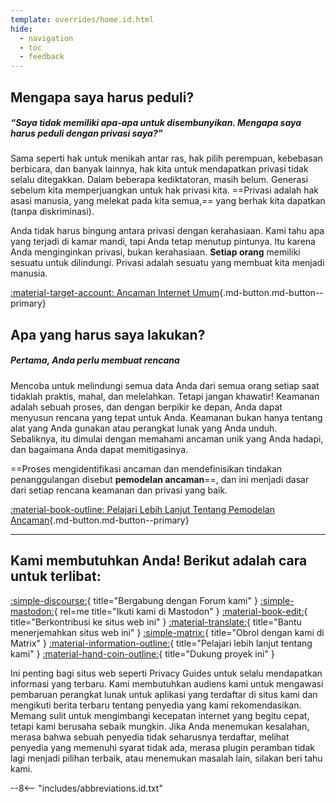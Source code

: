 ```yaml
---
template: overrides/home.id.html
hide:
  - navigation
  - toc
  - feedback
---
```


<!-- markdownlint-disable-next-line -->
## Mengapa saya harus peduli?

##### “Saya tidak memiliki apa-apa untuk disembunyikan. Mengapa saya harus peduli dengan privasi saya?”

Sama seperti hak untuk menikah antar ras, hak pilih perempuan, kebebasan berbicara, dan banyak lainnya, hak kita untuk mendapatkan privasi tidak selalu ditegakkan. Dalam beberapa kediktatoran, masih belum. Generasi sebelum kita memperjuangkan untuk hak privasi kita. ==Privasi adalah hak asasi manusia, yang melekat pada kita semua,== yang berhak kita dapatkan (tanpa diskriminasi).

Anda tidak harus bingung antara privasi dengan kerahasiaan. Kami tahu apa yang terjadi di kamar mandi, tapi Anda tetap menutup pintunya. Itu karena Anda menginginkan privasi, bukan kerahasiaan. **Setiap orang** memiliki sesuatu untuk dilindungi. Privasi adalah sesuatu yang membuat kita menjadi manusia.

[:material-target-account: Ancaman Internet Umum](basics/common-threats.md ""){.md-button.md-button--primary}

## Apa yang harus saya lakukan?

##### Pertama, Anda perlu membuat rencana

Mencoba untuk melindungi semua data Anda dari semua orang setiap saat tidaklah praktis, mahal, dan melelahkan. Tetapi jangan khawatir! Keamanan adalah sebuah proses, dan dengan berpikir ke depan, Anda dapat menyusun rencana yang tepat untuk Anda. Keamanan bukan hanya tentang alat yang Anda gunakan atau perangkat lunak yang Anda unduh. Sebaliknya, itu dimulai dengan memahami ancaman unik yang Anda hadapi, dan bagaimana Anda dapat memitigasinya.

==Proses mengidentifikasi ancaman dan mendefinisikan tindakan penanggulangan disebut **pemodelan ancaman**==, dan ini menjadi dasar dari setiap rencana keamanan dan privasi yang baik.

[:material-book-outline: Pelajari Lebih Lanjut Tentang Pemodelan Ancaman](basics/threat-modeling.md ""){.md-button.md-button--primary}

---

## Kami membutuhkan Anda! Berikut adalah cara untuk terlibat:

[:simple-discourse:](https://discuss.privacyguides.net/){ title="Bergabung dengan Forum kami" }
[:simple-mastodon:](https://mastodon.neat.computer/@privacyguides){ rel=me title="Ikuti kami di Mastodon" }
[:material-book-edit:](https://github.com/privacyguides/privacyguides.org){ title="Berkontribusi ke situs web ini" }
[:material-translate:](https://matrix.to/#/#pg-i18n:aragon.sh){ title="Bantu menerjemahkan situs web ini" }
[:simple-matrix:](https://matrix.to/#/#privacyguides:matrix.org){ title="Obrol dengan kami di Matrix" }
[:material-information-outline:](about/index.md){ title="Pelajari lebih lanjut tentang kami" }
[:material-hand-coin-outline:](about/donate.md){ title="Dukung proyek ini" }

Ini penting bagi situs web seperti Privacy Guides untuk selalu mendapatkan informasi yang terbaru. Kami membutuhkan audiens kami untuk mengawasi pembaruan perangkat lunak untuk aplikasi yang terdaftar di situs kami dan mengikuti berita terbaru tentang penyedia yang kami rekomendasikan. Memang sulit untuk mengimbangi kecepatan internet yang begitu cepat, tetapi kami berusaha sebaik mungkin. Jika Anda menemukan kesalahan, merasa bahwa sebuah penyedia tidak seharusnya terdaftar, melihat penyedia yang memenuhi syarat tidak ada, merasa plugin peramban tidak lagi menjadi pilihan terbaik, atau menemukan masalah lain, silakan beri tahu kami.

--8<-- "includes/abbreviations.id.txt"
